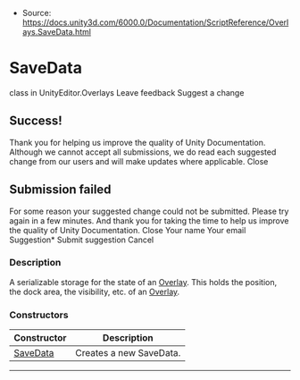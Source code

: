 * Source: https://docs.unity3d.com/6000.0/Documentation/ScriptReference/Overlays.SaveData.html

# SaveData
class in UnityEditor.Overlays
Leave feedback
Suggest a change
## Success!
Thank you for helping us improve the quality of Unity Documentation. Although we cannot accept all submissions, we do read each suggested change from our users and will make updates where applicable.
Close
## Submission failed
For some reason your suggested change could not be submitted. Please <a>try again</a> in a few minutes. And thank you for taking the time to help us improve the quality of Unity Documentation.
Close
Your name Your email Suggestion* Submit suggestion
Cancel
### Description
A serializable storage for the state of an [Overlay](https://docs.unity3d.com/6000.0/Documentation/ScriptReference/Overlays.Overlay.html).
This holds the position, the dock area, the visibility, etc. of an [Overlay](https://docs.unity3d.com/6000.0/Documentation/ScriptReference/Overlays.Overlay.html).
### Constructors
Constructor | Description  
---|---  
[SaveData](https://docs.unity3d.com/6000.0/Documentation/ScriptReference/Overlays.SaveData-ctor.html) | Creates a new SaveData.  
* * *
